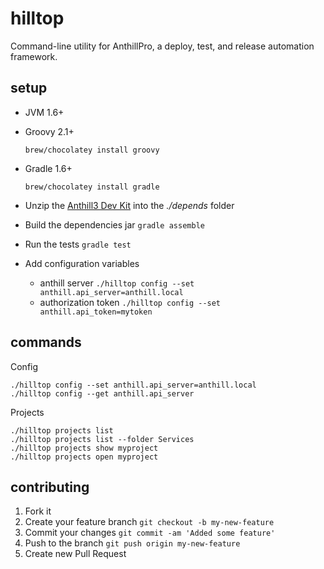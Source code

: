 # hilltop

Command-line utility for AnthillPro, a deploy, test, and release automation framework.

## setup

* JVM 1.6+
* Groovy 2.1+

    `brew/chocolatey install groovy`

* Gradle 1.6+

    `brew/chocolatey install gradle`

* Unzip the [Anthill3 Dev Kit](http://docs.urbancode.com/anthill3-help-3.8/html/DevKit.html) into the *./depends* folder
* Build the dependencies jar `gradle assemble`
* Run the tests `gradle test`
* Add configuration variables
    * anthill server `./hilltop config --set anthill.api_server=anthill.local`
    * authorization token `./hilltop config --set anthill.api_token=mytoken`

## commands

Config

    ./hilltop config --set anthill.api_server=anthill.local
    ./hilltop config --get anthill.api_server

Projects

    ./hilltop projects list
    ./hilltop projects list --folder Services
    ./hilltop projects show myproject
    ./hilltop projects open myproject

## contributing

1. Fork it
2. Create your feature branch `git checkout -b my-new-feature`
3. Commit your changes `git commit -am 'Added some feature'`
4. Push to the branch `git push origin my-new-feature`
5. Create new Pull Request

